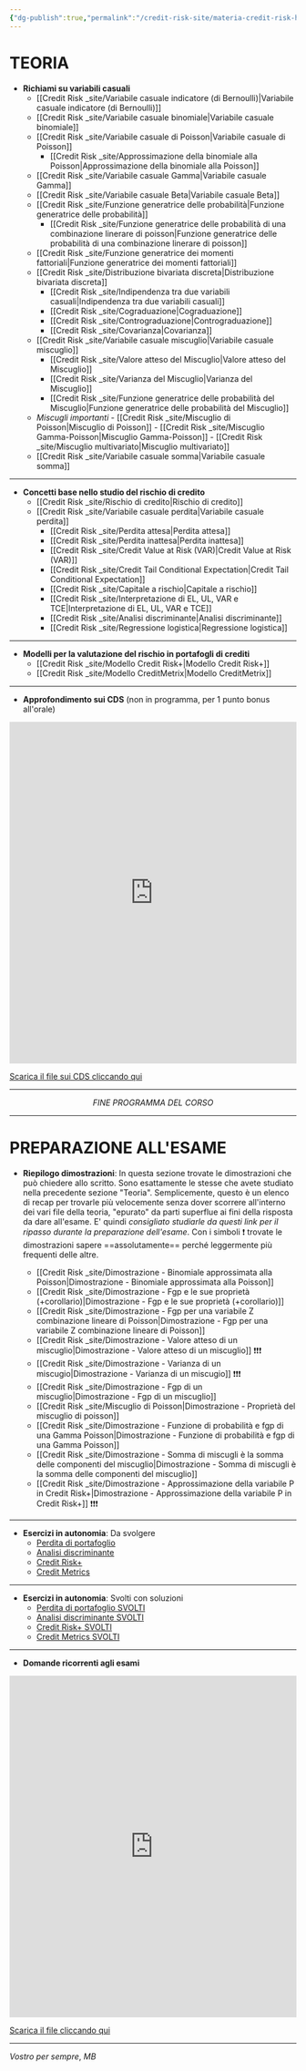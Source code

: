 ```yaml
---
{"dg-publish":true,"permalink":"/credit-risk-site/materia-credit-risk-home-site/","tags":["gardenEntry"]}
---
```


# TEORIA

-  **Richiami su variabili casuali**
	- [[Credit Risk _site/Variabile casuale indicatore (di Bernoulli)\|Variabile casuale indicatore (di Bernoulli)]]
	- [[Credit Risk _site/Variabile casuale binomiale\|Variabile casuale binomiale]]
	- [[Credit Risk _site/Variabile casuale di Poisson\|Variabile casuale di Poisson]]
		- [[Credit Risk _site/Approssimazione della binomiale alla Poisson\|Approssimazione della binomiale alla Poisson]]
	- [[Credit Risk _site/Variabile casuale Gamma\|Variabile casuale Gamma]]
	- [[Credit Risk _site/Variabile casuale Beta\|Variabile casuale Beta]]
	- [[Credit Risk _site/Funzione generatrice delle probabilità\|Funzione generatrice delle probabilità]]
		- [[Credit Risk _site/Funzione generatrice delle probabilità di una combinazione linerare di poisson\|Funzione generatrice delle probabilità di una combinazione linerare di poisson]]
	- [[Credit Risk _site/Funzione generatrice dei momenti fattoriali\|Funzione generatrice dei momenti fattoriali]]
	- [[Credit Risk _site/Distribuzione bivariata discreta\|Distribuzione bivariata discreta]]
		- [[Credit Risk _site/Indipendenza tra due variabili casuali\|Indipendenza tra due variabili casuali]]
		- [[Credit Risk _site/Cograduazione\|Cograduazione]]
		- [[Credit Risk _site/Contrograduazione\|Contrograduazione]]
		- [[Credit Risk _site/Covarianza\|Covarianza]]
	- [[Credit Risk _site/Variabile casuale miscuglio\|Variabile casuale miscuglio]]
		- [[Credit Risk _site/Valore atteso del Miscuglio\|Valore atteso del Miscuglio]]
		- [[Credit Risk _site/Varianza del Miscuglio\|Varianza del Miscuglio]] 
		- [[Credit Risk _site/Funzione generatrice delle probabilità del Miscuglio\|Funzione generatrice delle probabilità del Miscuglio]]
	- *Miscugli importanti*
			- [[Credit Risk _site/Miscuglio di Poisson\|Miscuglio di Poisson]]
			- [[Credit Risk _site/Miscuglio Gamma-Poisson\|Miscuglio Gamma-Poisson]]
			- [[Credit Risk _site/Miscuglio multivariato\|Miscuglio multivariato]]
	- [[Credit Risk _site/Variabile casuale somma\|Variabile casuale somma]] 

---
 
- **Concetti base nello studio del rischio di credito**
	- [[Credit Risk _site/Rischio di credito\|Rischio di credito]]
	- [[Credit Risk _site/Variabile casuale perdita\|Variabile casuale perdita]]
		- [[Credit Risk _site/Perdita attesa\|Perdita attesa]]
		- [[Credit Risk _site/Perdita inattesa\|Perdita inattesa]]
		- [[Credit Risk _site/Credit Value at Risk (VAR)\|Credit Value at Risk (VAR)]]
		- [[Credit Risk _site/Credit Tail Conditional Expectation\|Credit Tail Conditional Expectation]]
		- [[Credit Risk _site/Capitale a rischio\|Capitale a rischio]]
		- [[Credit Risk _site/Interpretazione di EL, UL, VAR e TCE\|Interpretazione di EL, UL, VAR e TCE]] 
		- [[Credit Risk _site/Analisi discriminante\|Analisi discriminante]]
		- [[Credit Risk _site/Regressione logistica\|Regressione logistica]]
	
---

- **Modelli per la valutazione del rischio in portafogli di crediti**
	- [[Credit Risk _site/Modello Credit Risk+\|Modello Credit Risk+]]
	- [[Credit Risk _site/Modello CreditMetrix\|Modello CreditMetrix]]

---

- **Approfondimento sui CDS** (non in programma, per 1 punto bonus all'orale)
<iframe src="https://docs.google.com/gview?url=https://github.com/marcolldotcoin/credit_risk/raw/5e9e47b34598bc1d1d365322ba6dec815f47d8c0/src/site/uploads/CDS_Riassunto.pdf&embedded=true" width="100%" height="600px" style="border: none;"></iframe>

[Scarica il file sui CDS cliccando qui](https://github.com/marcolldotcoin/credit_risk/raw/5e9e47b34598bc1d1d365322ba6dec815f47d8c0/src/site/uploads/CDS_Riassunto.pdf)


---
$$FINE \ PROGRAMMA \ DEL \ CORSO$$

---

# PREPARAZIONE ALL'ESAME

- **Riepilogo dimostrazioni**: In questa sezione trovate le dimostrazioni che può chiedere allo scritto. Sono esattamente le stesse che avete studiato nella precedente sezione "Teoria". Semplicemente, questo è un elenco di recap per trovarle più velocemente senza dover scorrere all'interno dei vari file della teoria, "epurato" da parti superflue ai fini della risposta da dare all'esame. E' quindi *consigliato studiarle da questi link per il ripasso durante la preparazione dell'esame*. Con i simboli ❗ trovate le dimostrazioni sapere ==assolutamente== perché leggermente più frequenti delle altre. 

	- [[Credit Risk _site/Dimostrazione - Binomiale approssimata alla Poisson\|Dimostrazione - Binomiale approssimata alla Poisson]]
	- [[Credit Risk _site/Dimostrazione - Fgp e le sue proprietà (+corollario)\|Dimostrazione - Fgp e le sue proprietà (+corollario)]]
	- [[Credit Risk _site/Dimostrazione - Fgp per una variabile Z combinazione lineare di Poisson\|Dimostrazione - Fgp per una variabile Z combinazione lineare di Poisson]]
	- [[Credit Risk _site/Dimostrazione - Valore atteso di un miscuglio\|Dimostrazione - Valore atteso di un miscuglio]] ❗❗❗
	- [[Credit Risk _site/Dimostrazione - Varianza di un miscugio\|Dimostrazione - Varianza di un miscugio]] ❗❗❗
	- [[Credit Risk _site/Dimostrazione - Fgp di un miscuglio\|Dimostrazione - Fgp di un miscuglio]] 
	- [[Credit Risk _site/Miscuglio di Poisson\|Dimostrazione - Proprietà del miscuglio di poisson]]
	- [[Credit Risk _site/Dimostrazione -  Funzione di probabilità e fgp di una Gamma Poisson\|Dimostrazione -  Funzione di probabilità e fgp di una Gamma Poisson]]
	- [[Credit Risk _site/Dimostrazione - Somma di miscugli è la somma delle componenti del miscuglio\|Dimostrazione - Somma di miscugli è la somma delle componenti del miscuglio]]
	- [[Credit Risk _site/Dimostrazione - Approssimazione della variabile P in Credit Risk+\|Dimostrazione - Approssimazione della variabile P in Credit Risk+]] ❗❗❗

---

- **Esercizi in autonomia**: Da svolgere
	- [Perdita di portafoglio](https://github.com/marcolldotcoin/credit_risk/raw/4a029d5cd6f14259cfa5d9ddcc72f13ea8c6295c/src/site/uploads/Esercizi%20in%20autonomia%20perdita.xlsx)
	- [Analisi discriminante](https://github.com/marcolldotcoin/credit_risk/raw/4a029d5cd6f14259cfa5d9ddcc72f13ea8c6295c/src/site/uploads/Esercizi%20in%20autonomia%20analisi%20discriminante.xlsx)
	- [Credit Risk+](https://github.com/marcolldotcoin/credit_risk/raw/4a029d5cd6f14259cfa5d9ddcc72f13ea8c6295c/src/site/uploads/esercizi%20in%20autonomia%20cr%2B.xlsx)
	- [Credit Metrics](https://github.com/marcolldotcoin/credit_risk/raw/4a029d5cd6f14259cfa5d9ddcc72f13ea8c6295c/src/site/uploads/Esercizi%20in%20autonomia%20CreditMetrics.xlsx)

---
- **Esercizi in autonomia**: Svolti con soluzioni
	- [Perdita di portafoglio SVOLTI](https://github.com/marcolldotcoin/credit_risk/raw/4a029d5cd6f14259cfa5d9ddcc72f13ea8c6295c/src/site/uploads/Esercizi%20in%20autonomia%20perdita%20SVOLTI.xlsx)
	- [Analisi discriminante SVOLTI](https://github.com/marcolldotcoin/credit_risk/raw/4a029d5cd6f14259cfa5d9ddcc72f13ea8c6295c/src/site/uploads/Esercizi%20in%20autonomia%20analisi%20discriminante%20SVOLTI.xlsx)  
	- [Credit Risk+ SVOLTI](https://github.com/marcolldotcoin/credit_risk/raw/4a029d5cd6f14259cfa5d9ddcc72f13ea8c6295c/src/site/uploads/Esercizi%20in%20autonomia%20cr%2B%20SVOLTI.xlsx)
	- [Credit Metrics SVOLTI](https://github.com/marcolldotcoin/credit_risk/raw/4a029d5cd6f14259cfa5d9ddcc72f13ea8c6295c/src/site/uploads/Esercizi%20in%20autonomia%20CreditMetrics%20SVOLTI.xlsx)
---

- **Domande ricorrenti agli esami**
<iframe src="https://docs.google.com/gview?url=https://github.com/marcolldotcoin/credit_risk/raw/2ddff935d9f5972f072eb274af19b7ad40493de4/src/site/uploads/Domande%20probabili%20credit%20risk.pdf&embedded=true" width="100%" height="600px" style="border: none;"></iframe>

[Scarica il file cliccando qui](https://github.com/marcolldotcoin/credit_risk/raw/2ddff935d9f5972f072eb274af19b7ad40493de4/src/site/uploads/Domande%20probabili%20credit%20risk.pdf)

---

$Vostro \ per \ sempre,$ 
$MB$